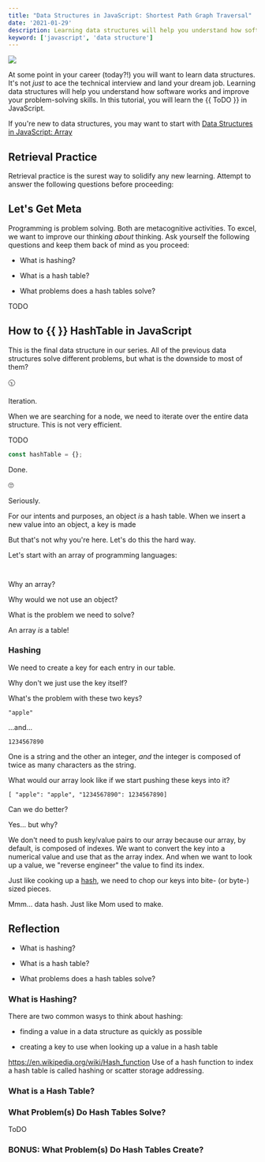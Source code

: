 ```yaml
---
title: "Data Structures in JavaScript: Shortest Path Graph Traversal"  
date: '2021-01-29'
description: Learning data structures will help you understand how software works and improve your problem-solving skills. In this tutorial, you will learn the hash {{  }} in JavaScript. 
keyword: ['javascript', 'data structure']
---
```



![](./jarednielsen-data-structure-hash-javascript.png)


At some point in your career (today?!) you will want to learn data structures. It's not _just_ to ace the technical interview and land your dream job. Learning data structures will help you understand how software works and improve your problem-solving skills. In this tutorial, you will learn the {{ ToDO }} in JavaScript. 


If you're new to data structures, you may want to start with [Data Structures in JavaScript: Array](https://jarednielsen.com/data-structure-array-javascript/)


## Retrieval Practice

Retrieval practice is the surest way to solidify any new learning. Attempt to answer the following questions before proceeding: 




### 




### 




### 




## Let's Get Meta

Programming is problem solving. Both are metacognitive activities. To excel, we want to improve our thinking _about_ thinking. Ask yourself the following questions and keep them back of mind as you proceed: 
 
* What is hashing?

* What is a hash table?

* What problems does a hash tables solve?







TODO

## How to {{ }} HashTable in JavaScript

This is the final data structure in our series. All of the previous data structures solve different problems, but what is the downside to most of them? 

🕥

Iteration.

When we are searching for a node, we need to iterate over the entire data structure. This is not very efficient. 

TODO 

```js 
const hashTable = {};
```

Done. 

🙄

Seriously.

For our intents and purposes, an object _is_ a hash table. When we insert a new value into an object, a key is made

But that's not why you're here. Let's do this the hard way.

Let's start with an array of programming languages:
```js

```


```JavaScript


```
Why an array?

Why would we not use an object?

What is the problem we need to solve?

An array _is_ a table! 




### Hashing 



We need to create a key for each entry in our table. 

Why don't we just use the key itself? 

What's the problem with these two keys? 

```
"apple"
```

...and...

```
1234567890
```

One is a string and the other an integer, _and_ the integer is composed of twice as many characters as the string. 

What would our array look like if we start pushing these keys into it? 

```
[ "apple": "apple", "1234567890": 1234567890]
```

Can we do better? 

Yes... but why? 

We don't need to push key/value pairs to our array because our array, by default, is composed of indexes. We want to convert the key into a numerical value and use that as the array index. And when we want to look up a value, we "reverse engineer" the value to find its index. 

Just like cooking up a [hash](https://en.wikipedia.org/wiki/Hash_(food)), we need to chop our keys into bite- (or byte-) sized pieces. 

Mmm... data hash. Just like Mom used to make. 





## Reflection

* What is hashing?

* What is a hash table?

* What problems does a hash tables solve?


### What is Hashing?

There are two common wasys to think about hashing: 

* finding a value in a data structure as quickly as possible

* creating a key to use when looking up a value in a hash table

https://en.wikipedia.org/wiki/Hash_function
Use of a hash function to index a hash table is called hashing or scatter storage addressing. 

### What is a Hash Table?




### What Problem(s) Do Hash Tables Solve?

ToDO


### BONUS: What Problem(s) Do Hash Tables Create?

